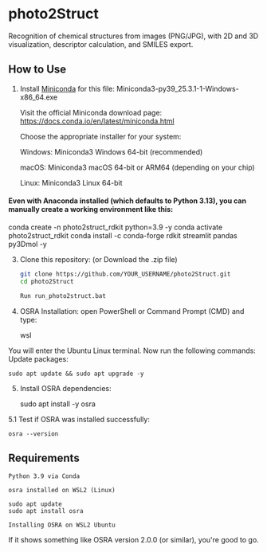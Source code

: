 # photo2Struct

Recognition of chemical structures from images (PNG/JPG), with 2D and 3D visualization, descriptor calculation, and SMILES export.

## How to Use

1. Install [Miniconda]([https://docs.conda.io/en/latest/miniconda.html](https://repo.anaconda.com/miniconda/)) for this file: Miniconda3-py39_25.3.1-1-Windows-x86_64.exe

    Visit the official Miniconda download page: https://docs.conda.io/en/latest/miniconda.html

    Choose the appropriate installer for your system:

    Windows: Miniconda3 Windows 64-bit (recommended)

    macOS: Miniconda3 macOS 64-bit or ARM64 (depending on your chip)

    Linux: Miniconda3 Linux 64-bit


#### Even with Anaconda installed (which defaults to Python 3.13), you can manually create a working environment like this:

conda create -n photo2struct_rdkit python=3.9 -y
conda activate photo2struct_rdkit
conda install -c conda-forge rdkit streamlit pandas py3Dmol -y

   
3. Clone this repository: (or Download the .zip file)


    ```bash
    git clone https://github.com/YOUR_USERNAME/photo2Struct.git
    cd photo2Struct

    Run run_photo2struct.bat

4. OSRA Installation: open PowerShell or Command Prompt (CMD) and type:

    wsl

You will enter the Ubuntu Linux terminal. Now run the following commands:
Update packages:

    sudo apt update && sudo apt upgrade -y

5. Install OSRA dependencies:

    sudo apt install -y osra

5.1 Test if OSRA was installed successfully:

    osra --version


## Requirements

    Python 3.9 via Conda

    osra installed on WSL2 (Linux)

    sudo apt update
    sudo apt install osra

    Installing OSRA on WSL2 Ubuntu


If it shows something like OSRA version 2.0.0 (or similar), you're good to go.


